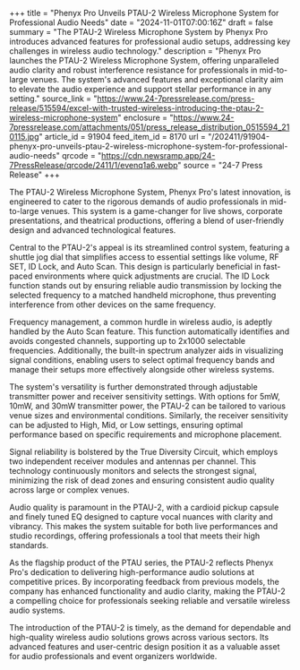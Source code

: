 +++
title = "Phenyx Pro Unveils PTAU-2 Wireless Microphone System for Professional Audio Needs"
date = "2024-11-01T07:00:16Z"
draft = false
summary = "The PTAU-2 Wireless Microphone System by Phenyx Pro introduces advanced features for professional audio setups, addressing key challenges in wireless audio technology."
description = "Phenyx Pro launches the PTAU-2 Wireless Microphone System, offering unparalleled audio clarity and robust interference resistance for professionals in mid-to-large venues. The system's advanced features and exceptional clarity aim to elevate the audio experience and support stellar performance in any setting."
source_link = "https://www.24-7pressrelease.com/press-release/515594/excel-with-trusted-wireless-introducing-the-ptau-2-wireless-microphone-system"
enclosure = "https://www.24-7pressrelease.com/attachments/051/press_release_distribution_0515594_210115.jpg"
article_id = 91904
feed_item_id = 8170
url = "/202411/91904-phenyx-pro-unveils-ptau-2-wireless-microphone-system-for-professional-audio-needs"
qrcode = "https://cdn.newsramp.app/24-7PressRelease/qrcode/2411/1/evenq1a6.webp"
source = "24-7 Press Release"
+++

<p>The PTAU-2 Wireless Microphone System, Phenyx Pro's latest innovation, is engineered to cater to the rigorous demands of audio professionals in mid-to-large venues. This system is a game-changer for live shows, corporate presentations, and theatrical productions, offering a blend of user-friendly design and advanced technological features.</p><p>Central to the PTAU-2's appeal is its streamlined control system, featuring a shuttle jog dial that simplifies access to essential settings like volume, RF SET, ID Lock, and Auto Scan. This design is particularly beneficial in fast-paced environments where quick adjustments are crucial. The ID Lock function stands out by ensuring reliable audio transmission by locking the selected frequency to a matched handheld microphone, thus preventing interference from other devices on the same frequency.</p><p>Frequency management, a common hurdle in wireless audio, is adeptly handled by the Auto Scan feature. This function automatically identifies and avoids congested channels, supporting up to 2x1000 selectable frequencies. Additionally, the built-in spectrum analyzer aids in visualizing signal conditions, enabling users to select optimal frequency bands and manage their setups more effectively alongside other wireless systems.</p><p>The system's versatility is further demonstrated through adjustable transmitter power and receiver sensitivity settings. With options for 5mW, 10mW, and 30mW transmitter power, the PTAU-2 can be tailored to various venue sizes and environmental conditions. Similarly, the receiver sensitivity can be adjusted to High, Mid, or Low settings, ensuring optimal performance based on specific requirements and microphone placement.</p><p>Signal reliability is bolstered by the True Diversity Circuit, which employs two independent receiver modules and antennas per channel. This technology continuously monitors and selects the strongest signal, minimizing the risk of dead zones and ensuring consistent audio quality across large or complex venues.</p><p>Audio quality is paramount in the PTAU-2, with a cardioid pickup capsule and finely tuned EQ designed to capture vocal nuances with clarity and vibrancy. This makes the system suitable for both live performances and studio recordings, offering professionals a tool that meets their high standards.</p><p>As the flagship product of the PTAU series, the PTAU-2 reflects Phenyx Pro's dedication to delivering high-performance audio solutions at competitive prices. By incorporating feedback from previous models, the company has enhanced functionality and audio clarity, making the PTAU-2 a compelling choice for professionals seeking reliable and versatile wireless audio systems.</p><p>The introduction of the PTAU-2 is timely, as the demand for dependable and high-quality wireless audio solutions grows across various sectors. Its advanced features and user-centric design position it as a valuable asset for audio professionals and event organizers worldwide.</p>